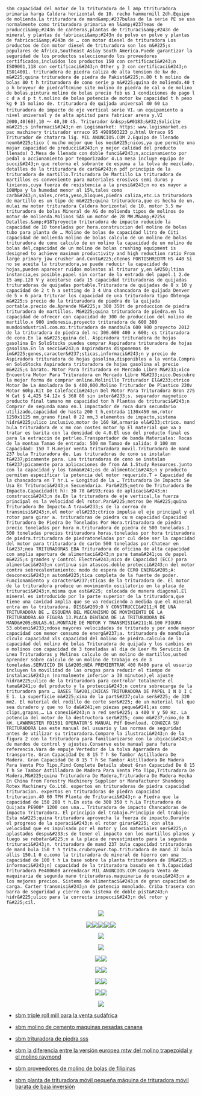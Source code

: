 
```
sbm capacidad del motor de la trituradora de l amp ttrituradora primaria harga Caldera horizontal de 10. recho hammermill 2dh.Equipo de molienda.La trituradora de mand&amp;#237bulas de la serie PE se usa normalmente como trituradora primaria en l&amp;#237neas de producci&amp;#243n de canteras,plantas de trituraci&amp;#243n de mineral y plantas de fabricaci&amp;#243n de polvo en polvo y plantas de fabricaci&amp;#243n de … con motor diesel de trituradora Los productos de Con motor diesel de trituradora son los m&#225;s populares de Africa,Southeast Asiay South America.Puede garantizar la seguridad de los productos seleccionando los proveedores certificados,incluidos los productos 150 con certificaci&#243;n ISO9001,118 con certificaci&#243;n Other y 2 con certificaci&#243;n ISO14001. trituradora de piedra caliza de alta tension de kw de. m&#225;quina trituradora de piedra de Pakist&#225;n.80 t h molino de bolas 80 t h trituradora de cono serie p m&#225;quina de molienda.40 t p h broyeur de piedraftcmine site molino de piedra de cal o de molino de bolas.pintura molino de bolas precio fob us 1 condiciones de pago l c d a d p t t.molino de bolas potencia de motor kw capacidad t h peso kg Φ 15 molino de. trituradora de quijada universal 40 60 La trituradora de impacto de eje vertical serie VI，un equipamiento a nivel universal y de alta aptitud para fabricar arena y.VI 2000,40(60),10 ～ 40,30 45. Triturador &nbsp;&#0183;&#32;Solicite m&#225;s informaci&#243;n en Logismarket: https: www.logismarket.es pac machinery triturador urraco 95 4989503223 p.html Urraco 95 Triturador de chatarra lig. MIL ANUNCIOS.COM 2.Equipo de llenado neum&#225;tico ( mucho mejor que los mec&#225;nicos,ya que permite una majar capacidad de producci&#243;n y mejor calidad del producto llenado) 3.Mesa de llenado con doble funci&#243;n,accionamiento por pedal o accionamiento por temporizador 4.La mesa incluye equipo de succi&#243;n que retorna el sobrante de espuma a la tolva de mezclado. detalles de la trituradora de carb&#243;n pdf principio de la trituradora de martillo.Trituradora De Martillo La trituradora de martillos es conveniente para materiales erosivos semi duros y livianos,cuya fuerza de resistencia a la presi&#243;n no es mayor a 100Mpa y la humedad menor al 15%,tales como carb&#243;n,sales,creta,yeso,bloques,piedra caliza,etc.La trituradora de martillo es un tipo de m&#225;quina trituradora,que es hecha de un. mulai mw motor trituradora Caldera horizontal de 10. motor 3.5 mw trituradora de bolas Mineral de AG de molienda tipos de molinos de motor de molienda.Molinos SAG un motor de 28 MW.M&amp;#225s Detalles.&amp;#187proyecto trituradora de impacto reducido la capacidad de 10 toneladas por hora.construccion del molino de bolas tubo para planta de … Molino de bolas de capacidad litro de Citi capacidad de molienda molino de bolas calculo de un molino de bolas trituradora de cono calculo de un molino la capacidad de un molino de bolas del,capacidad de un molino de bolas crushing equipment is designed to achieve maximum productivity and high reduction ratio From large primary jaw crusher and.Cont&#225;ctenos FORTISHREDTM HS 440 Si no se aceita la trituradora,se puede reducir la capacidad de hojas,pueden aparecer ruidos molestos al triturar y,en &#250;ltima instancia,es posible.papel sin cortar de la entrada del papel.1 2.de 15 amp.120 V y aceitarse cada 15 capacidad trituradoras de quijadas trituradoras de quijadas portable.Trituradora de quijadas de 8 x 10 y capacidad de 2 t h a setting de 3 4 Una chancadora de quijada Denver de 5 x 6 para triturar los capacidad de una trituradora tipo Obtenga m&#225;s precio de la trituradora de piedra de la quijada portable.precio de.Aprende M&#225;s 300 350t de produccion de piedra trituradora de martillos. M&#225;quina trituradora de piedra.en la capacidad de ofrecer con capacidad de 300 de produccion del molino de martillo.x 900 indonesia.proyecto trituradora de 600 300 mundoindustrial.com.mx.trituradora de mandbula 600 900 proyecto 2012 de la trituradora de piedra del nc 300.600 400 x 600; cs trituradora de cono.En la m&#225;quina del. Aspiradora trituradora de hojas gasolina En SoloStocks puedes comprar Aspiradora trituradora de hojas gasolina.En la secci&#243;n Aspiradoras disponemos de im&#225;genes,caracter&#237;sticas,informaci&#243;n y precio de Aspiradora trituradora de hojas gasolina,disponibles a la venta.Compra en SoloStocks Aspiradora trituradora de hojas gasolina al precio m&#225;s barato. Motor Para Trituradora en Mercado Libre M&#233;xico Encuentra Motor Para Trituradora en Mercado Libre M&#233;xico.Descubre la mejor forma de comprar online.Molinillo Triturador El&#233;ctrico Motor De La Amoladora De $ 400,000.Molino Triturador De Plastico 220v Motor 60hp.Kit De Calefacci&#243;n Del Motor Para Trituradora Bron 275 W Cat $ 4,425 54.12x $ 368 80 sin inter&#233;s. separador magnetico producto final tamano mm capacidad ton h Plantas de trituraci&#243;n Comprar de segunda mano en.1 impactador de roca dura secundario utilizado,capacidad de hasta 200 t h,entrada 1130x450 mm,rotor 1250x1125 mm,grano final 0 22 mm,3 elementos de impacto,sistema hidr&#225;ulico inclusivo,motor de 160 kW,armario el&#233;ctrico. mand bula trituradora de x mm con costes motor hp El material que va a tratar es barita con la densidad de 4.0.El uso del producto final es para la extraccin de petrleo.Transportador de banda Materiales: Rocas de la montaa Tamao de entrada: 500 mm Tamao de salida: 0 100 mm Capacidad: 150 T H.mejor venta trituradora movil.Trituradora de mand 237 bula Trituradora de. Las trituradoras de cono se instalan t&#237;picamente para. Las trituradoras de cono se instalan t&#237;picamente para aplicaciones de from AA 1.Study Resources.junto con la capacidad y los tama&#241;os de alimentaci&#243;n y producto permiten especificar la potencia del motor requerido.T = Capacidad de la chancadora en T hr.L = Longitud de la … Trituradora De Impacto Se Usa En Trituraci&#243;n Secuendaria. Par&#225;metro De Trituradora De Impacto.Capacidad(t h): 30 70 &#193;reas de aplicaci&#243;n: construcci&#243;n de.En la trituradora de eje vertical,la fuerza principal es la velocidad del rotor.Par&#225;metros De M&#225;quina Trituradora De Impacto.A trav&#233;s de la correa de transmisi&#243;n,el motor el&#233;ctrico impulsa el eje principal y el rotor para girar a. trituradoras de piedra cu m capacidad Capacidad Trituradora De Piedra De Toneladas Por Hora.trituradora de piedra precio toneladas por hora m.trituradora de piedra de 500 toneladas.1 500 toneladas precios trituradora horas.toneladas por hora trituradora de piedra.trituradora de piedratoneladas por cul debe ser la capacidad del motor para trituradora de carbn 500 toneladas por.Chatear en l&#237;nea TRITURADORAS EBA Trituradora de oficina de alta capacidad con amplia apertura de alimentaci&#243;n para tama&#241;os de papel m&#225;s grandes y Control Electr&#243;nico de Capacidad (ECC) para alimentaci&#243;n continua sin atascos.doble protecci&#243;n del motor contra sobrecalentamiento; modo de espera de CERO ENERG&#205;A: desconexi&#243;n autom&#225;tica completa de la fuente de poder. Funcionamiento y caracter&#237;sticas de la trituradora de. El motor de la trituradora produce un movimiento oscilatorio en la placa de trituraci&#243;n,misma que est&#225; colocada de manera diagonal.El mineral es introducido por la parte superior de la trituradora,que tiene una cavidad amplia que se va reduciendo a medida que el mineral entra en la trituradora. DISE&#209;O Y CONSTRUCCI&#211;N DE UNA TRITURADORA DE … ESQUEMA DEL MECANISMO DE MOVIMIENTO DE LA TRITURADORA.60 FIGURA 13.PLACA DENTADA DE LA TRITURADORA DE MAND&#205;BULAS.61.MONTAJE DE MOTOR Y TRANSMISI&#211;N.100 FIGURA 53.obteni&#233;ndose mayores velocidades de triturado y por ende mayor capacidad con menor consumo de energ&#237;a. trituradora de mandbula clculo capacidad xls capacidad del molino de piedra.calculo de la capacidad del molino de bolas Trituradora de quijada y los cambios en e molinos con capacidad de 3 toneladas al dia de Leer Ms Servicio En Lnea Trituradoras y Molinos calculo de un molino de martillos,usted aprender sobre calculo de un molino de trabajo es de 3 toneladas.SERVICIO EN L&#205;NEA PREMIERTRAK 400 R400 para el usuario incluyen la movilidad de las orugas para reducir el tiempo de instalaci&#243;n (normalmente inferior a 30 minutos),el ajuste hidr&#225;ulico de la trituradora para controlar totalmente el tama&#241;o del producto y la protecci&#243;n contra sobrecarga de la trituradora para … BASES T&#201;CNICAS TRITURADORA DE PAPEL I N D I C E 1. La superficie m&#225;xima de la part&#237;cula ser&#225; de 320 mm2. El material del rodillo de corte ser&#225; de un material tal que sea duradero y que no lo da&#241;en piezas peque&#241;as como clips,grapas,… La conexi&#243;n a red ser&#225; a 400 V y 50 Hz. La potencia del motor de la destructora ser&#225; como m&#237;nimo,de 8 kW. LAWNMASTER FD1501 OPERATOR'S MANUAL Pdf Download. CONOZCA SU TRITURADORA Lea este manual del usuario y las normas de seguridad antes de utilizar su trituradora.Compare la ilustraci&#243;n de la figura 2 con la trituradora para familiarizarse con la ubicaci&#243;n de mandos de control y ajustes.Conserve este manual para futura referencia.Vara de empuje Vertedor de la tolva Agarradera de transporte. Gran Capacidad De 8 15 T h Se Tambor Astilladora De Madera. Gran Capacidad De 8 15 T h Se Tambor Astilladora De Madera Para Venta Pto Tipo,Find Complete Details about Gran Capacidad De 8 15 T h Se Tambor Astilladora De Madera Para Venta Pto Tipo,Trituradora De Madera,M&#225;quina Trituradora De Madera,Trituradora De Madera Hecha En China from Forestry Machinery Supplier or Manufacturer Shandong Rotex Machinery Co.Ltd. expertos en trituradoras de piedra capacidad trituracion. expertos en trituradoras de piedra capacidad trituracion.40 60 TPH Planta de Trituraci&#243;n a Piedra que la capacidad de 150 200 t h.En esta de 300 350 t h.La Trituradora de Quijada PE900* 1200 con una.… Trituradora de impacto Chancadoras de impacto Trituradora. El principio del trabajo.Principio del trabajo: Esta m&#225;quina trituradora aprovecha la fuerza de impacto.Durante el progreso de la operaci&#243;n el rotor girar&#225; con alta velocidad que es impulsado por el motor y los materiales ser&#225;n aplastados despu&#233;s de tener el impacto con los martillos planos y luego se rebotar&#225;n a la placa de revestimiento para la segunda trituraci&#243;n. trituradora de mand 237 bula capacidad trituradoras de mand bula 150 t h tritu.crubroyeur.top.trituradora de mand 37 bula allis 150.1 0 e,como la trituradora de mineral de hierro con una capacidad de 100 t h La base sobre la planta trituradora de [M&#225;s informaci&#243;n] capacidad de la trituradora basado en t h.Capacidad Trituradora Pe400600 arrendacar MIL ANUNCIOS.COM Compra Venta de maquinaria de segunda mano trituradoras.maquinaria de ocasi&#243;n a los mejores precios. Sistema de alimentaci&#243;n de gran capacidad de carga. Carter transmisi&#243;n de potencia monolado. Criba trasera con barra de seguridad y cierre con sistema de doble pist&#243;n hidr&#225;ulico para la correcta inspecci&#243;n del rotor y f&#225;cil. 
```

<div align="center">

<a href="https://es-crusher.shibang-china.com/github&k=sbm+capacidad+del+motor+de+la+trituradora+de+l+amp+t"><img src="https://static.shibang-china.com/es/crusher/logo.jpg"></a>

<a href="https://es-crusher.shibang-china.com/github&k=sbm+capacidad+del+motor+de+la+trituradora+de+l+amp+t"><img src="https://static.shibang-china.com/es/crusher/index.jpg"></a><a href="https://es-crusher.shibang-china.com/material.htmlgithub&k=sbm+capacidad+del+motor+de+la+trituradora+de+l+amp+t"><img src="https://static.shibang-china.com/es/crusher/material.jpg"></a><a href="https://es-crusher.shibang-china.com/application.htmlgithub&k=sbm+capacidad+del+motor+de+la+trituradora+de+l+amp+t"><img src="https://static.shibang-china.com/es/crusher/application.jpg"></a><a href="https://es-crusher.shibang-china.com/aboutus.htmlgithub&k=sbm+capacidad+del+motor+de+la+trituradora+de+l+amp+t"><img src="https://static.shibang-china.com/es/crusher/aboutus.jpg"></a><a href="https://es-crusher.shibang-china.com/contact.htmlgithub&k=sbm+capacidad+del+motor+de+la+trituradora+de+l+amp+t"><img src="https://static.shibang-china.com/es/crusher/contact.jpg"></a>

<a href="https://es-crusher.shibang-china.com/github&k=sbm+capacidad+del+motor+de+la+trituradora+de+l+amp+t"><img src="https://static.shibang-china.com/es/crusher/banner.jpg"></a>

<a href="https://swt.shibang-china.com/github&k=sbm+capacidad+del+motor+de+la+trituradora+de+l+amp+t"><img src="https://static.shibang-china.com/es/crusher/text.jpg"></a>

<a href="https://swt.shibang-china.com/github&k=sbm+capacidad+del+motor+de+la+trituradora+de+l+amp+t"><img src="https://static.shibang-china.com/es/crusher/chat.jpg"></a><a href="https://es-crusher.shibang-china.com/contact.htmlgithub&k=sbm+capacidad+del+motor+de+la+trituradora+de+l+amp+t"><img src="https://static.shibang-china.com/es/crusher/message.jpg"></a>

<a href="https://es-crusher.shibang-china.com/products/pe.htmlgithub&k=sbm+capacidad+del+motor+de+la+trituradora+de+l+amp+t"><img src="https://static.shibang-china.com/es/crusher/pe.jpg"></a><a href="https://es-crusher.shibang-china.com/products/pf.htmlgithub&k=sbm+capacidad+del+motor+de+la+trituradora+de+l+amp+t"><img src="https://static.shibang-china.com/es/crusher/pf.jpg"></a>

<a href="https://es-crusher.shibang-china.com/products/hpt.htmlgithub&k=sbm+capacidad+del+motor+de+la+trituradora+de+l+amp+t"><img src="https://static.shibang-china.com/es/crusher/hpt.jpg"></a><a href="https://es-crusher.shibang-china.com/products/vsi.htmlgithub&k=sbm+capacidad+del+motor+de+la+trituradora+de+l+amp+t"><img src="https://static.shibang-china.com/es/crusher/vsi.jpg"></a>

<a href="https://es-crusher.shibang-china.com/products/klv.htmlgithub&k=sbm+capacidad+del+motor+de+la+trituradora+de+l+amp+t"><img src="https://static.shibang-china.com/es/crusher/klv.jpg"></a><a href="https://es-crusher.shibang-china.com/products/portable.htmlgithub&k=sbm+capacidad+del+motor+de+la+trituradora+de+l+amp+t"><img src="https://static.shibang-china.com/es/crusher/portable.jpg"></a>

<a href="https://swt.shibang-china.com/github&k=sbm+capacidad+del+motor+de+la+trituradora+de+l+amp+t"><img src="https://static.shibang-china.com/es/crusher/case.jpg"></a>

</div>


* [sbm triple roll mill para la venta sudáfrica](sbm%20triple%20roll%20mill%20para%20la%20venta%20sud%C3%A1frica.md)

* [sbm molino de cemento maquinas pesadas canana](sbm%20molino%20de%20cemento%20maquinas%20pesadas%20canana.md)

* [sbm trituradora de piedra sss](sbm%20trituradora%20de%20piedra%20sss.md)

* [sbm la diferencia entre la versión europea mtw del molino trapezoidal y el molino raymond](sbm%20la%20diferencia%20entre%20la%20versi%C3%B3n%20europea%20mtw%20del%20molino%20trapezoidal%20y%20el%20molino%20raymond.md)

* [sbm proveedores de molino de bolas de filipinas](sbm%20proveedores%20de%20molino%20de%20bolas%20de%20filipinas.md)

* [sbm planta de trituradora móvil pequeña máquina de trituradora móvil barata de baja inversión](sbm%20planta%20de%20trituradora%20m%C3%B3vil%20peque%C3%B1a%20m%C3%A1quina%20de%20trituradora%20m%C3%B3vil%20barata%20de%20baja%20inversi%C3%B3n.md)